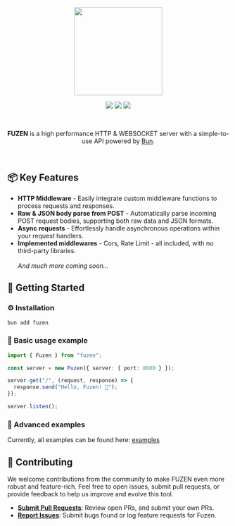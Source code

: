 <div align="center">
<img src="https://i.imgur.com/GpACQET.png" width="200" />
<p>
<a href="https://npmjs.com/package/fuzen"><img src="https://img.shields.io/npm/types/fuzen?color=%23B38BEA" /></a>
<a href="https://npmjs.com/package/fuzen"><img src="https://img.shields.io/npm/v/fuzen?color=%23B38BEA" /></a>
<a href="https://npmjs.com/package/fuzen"><img src="https://img.shields.io/npm/d18m/fuzen?color=%23B38BEA" /></a>
</p>

<br />
<p align="center">
<b>FUZEN</b> is a high performance HTTP & WEBSOCKET server with a simple-to-use API powered by
<a href="https://bun.sh/">Bun</a>.
</p>
</div>
<br />

## 📦 Key Features

- **HTTP Middleware** - Easily integrate custom middleware functions to process requests and responses.
- **Raw & JSON body parse from POST** - Automatically parse incoming POST request bodies, supporting both raw data and JSON formats.
- **Async requests** - Effortlessly handle asynchronous operations within your request handlers.
- **Implemented middlewares** - Cors, Rate Limit - all included, with no third-party libraries.
  <br />
  <br />
  _And much more coming soon..._

## 🚀 Getting Started

### ⚙️ Installation

```sh
bun add fuzen
```

### 🤖 Basic usage example

```ts
import { Fuzen } from "fuzen";

const server = new Fuzen({ server: { port: 8080 } });

server.get("/", (request, response) => {
  response.send("Hello, Fuzen! 👋");
});

server.listen();
```

### 👷 Advanced examples

Currently, all examples can be found here:
[examples](https://github.com/sileanhell/fuzen/tree/main/examples)

## 🤝 Contributing

We welcome contributions from the community to make FUZEN even more robust and feature-rich. Feel free to open issues, submit pull requests, or provide feedback to help us improve and evolve this tool.

- **[Submit Pull Requests](https://github.com/sileanhell/fuzen/pulls)**: Review open PRs, and submit your own PRs.
- **[Report Issues](https://github.com/sileanhell/fuzen/issues)**: Submit bugs found or log feature requests for Fuzen.
